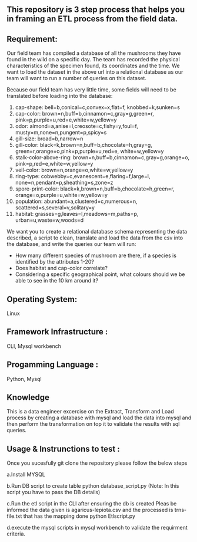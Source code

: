 ## This repository is 3 step process that helps you in framing an ETL process from the field data. 

## Requirement: 

Our field team has compiled a database of all the mushrooms they have found in the wild on a specific day. The team has recorded the physical characteristics of the specimen found, its coordinates and the time. We want to load the dataset in the above url into a relational database as our team will want to run a number of queries on this dataset. 

Because our field team has very little time, some fields will need to be translated before loading into the database:

1. cap-shape: bell=b,conical=c,convex=x,flat=f, knobbed=k,sunken=s 
3. cap-color: brown=n,buff=b,cinnamon=c,gray=g,green=r, pink=p,purple=u,red=e,white=w,yellow=y 
5. odor: almond=a,anise=l,creosote=c,fishy=y,foul=f, musty=m,none=n,pungent=p,spicy=s 
8. gill-size: broad=b,narrow=n 
9. gill-color: black=k,brown=n,buff=b,chocolate=h,gray=g, green=r,orange=o,pink=p,purple=u,red=e, white=w,yellow=y 
14. stalk-color-above-ring: brown=n,buff=b,cinnamon=c,gray=g,orange=o, pink=p,red=e,white=w,yellow=y 
17. veil-color: brown=n,orange=o,white=w,yellow=y 
19. ring-type: cobwebby=c,evanescent=e,flaring=f,large=l, none=n,pendant=p,sheathing=s,zone=z 
20. spore-print-color: black=k,brown=n,buff=b,chocolate=h,green=r, orange=o,purple=u,white=w,yellow=y 
21. population: abundant=a,clustered=c,numerous=n, scattered=s,several=v,solitary=y 
22. habitat: grasses=g,leaves=l,meadows=m,paths=p, urban=u,waste=w,woods=d

We want you to create a relational database schema representing the data described, a script to clean, translate and load the data from the csv into the database, and write the queries our team will run:
-	How many different species of mushroom are there, if a species is identified by the attributes 1-20?
-	Does habitat and cap-color correlate?
-	Considering a specific geographical point, what colours should we be able to see in the 10 km around it?


## Operating System: 

Linux

## Framework Infrastructure : 

CLI, Mysql workbench

## Progamming Language : 

Python, Mysql

## Knowledge 

This is a data engineer excercise on the Extract, Transform and Load process  by creating a database with mysql and load the data into mysql and then perform the transformation on top it to validate the results with sql queries.

## Usage & Instrunctions to test :

Once you sucesfully git clone the repository please follow the below steps

a.Install MYSQL

b.Run DB script to create table 
python database_script.py (Note: In this script you have to pass the DB details)

c.Run the etl script in the CLI after ensuring the db is created Pleas be informed the data given is agaricus-lepiota.csv and the processed is trns-file.txt
that has the mapping done
python Etlscript.py 

d.execute the mysql scripts in mysql workbench to validate the requirment criteria.
